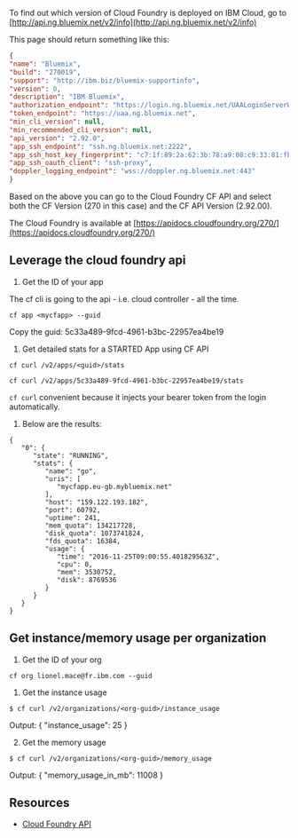To find out which version of Cloud Foundry is deployed on IBM Cloud, go to
[http://api.ng.bluemix.net/v2/info](http://api.ng.bluemix.net/v2/info)

This page should return something like this:
```json
{
"name": "Bluemix",
"build": "270019",
"support": "http://ibm.biz/bluemix-supportinfo",
"version": 0,
"description": "IBM Bluemix",
"authorization_endpoint": "https://login.ng.bluemix.net/UAALoginServerWAR",
"token_endpoint": "https://uaa.ng.bluemix.net",
"min_cli_version": null,
"min_recommended_cli_version": null,
"api_version": "2.92.0",
"app_ssh_endpoint": "ssh.ng.bluemix.net:2222",
"app_ssh_host_key_fingerprint": "c7:1f:89:2a:62:3b:78:a9:08:c9:33:81:fb:39:26:da",
"app_ssh_oauth_client": "ssh-proxy",
"doppler_logging_endpoint": "wss://doppler.ng.bluemix.net:443"
}
```
Based on the above you can go to the Cloud Foundry CF API and select both the CF Version (270 in this case) and the CF API Version (2.92.00).

The Cloud Foundry is available at [https://apidocs.cloudfoundry.org/270/](https://apidocs.cloudfoundry.org/270/)


## Leverage the cloud foundry api

1. Get the ID of your app

  The cf cli is going to the api - i.e. cloud controller - all the time.

  ```
  cf app <mycfapp> --guid
  ```

  Copy the guid: 5c33a489-9fcd-4961-b3bc-22957ea4be19

1. Get detailed stats for a STARTED App using CF API

  ```
  cf curl /v2/apps/<guid>/stats

  cf curl /v2/apps/5c33a489-9fcd-4961-b3bc-22957ea4be19/stats
  ```

  `cf curl` convenient because it injects your bearer token from the login automatically.

1. Below are the results:

  ```
  {
     "0": {
        "state": "RUNNING",
        "stats": {
           "name": "go",
           "uris": [
              "mycfapp.eu-gb.mybluemix.net"
           ],
           "host": "159.122.193.182",
           "port": 60792,
           "uptime": 241,
           "mem_quota": 134217728,
           "disk_quota": 1073741824,
           "fds_quota": 16384,
           "usage": {
              "time": "2016-11-25T09:00:55.401829563Z",
              "cpu": 0,
              "mem": 3530752,
              "disk": 8769536
           }
        }
     }
  }
  ```

## Get instance/memory usage per organization

1. Get the ID of your org

  ```
  cf org lionel.mace@fr.ibm.com --guid
  ```

1. Get the instance usage

  ```
  $ cf curl /v2/organizations/<org-guid>/instance_usage
  ```

  Output:
  {
     "instance_usage": 25
  }

2. Get the memory usage

  ```
  $ cf curl /v2/organizations/<org-guid>/memory_usage
  ```

  Output:
  {
     "memory_usage_in_mb": 11008
  }


## Resources

- [Cloud Foundry API](https://apidocs.cloudfoundry.org/270/#)
